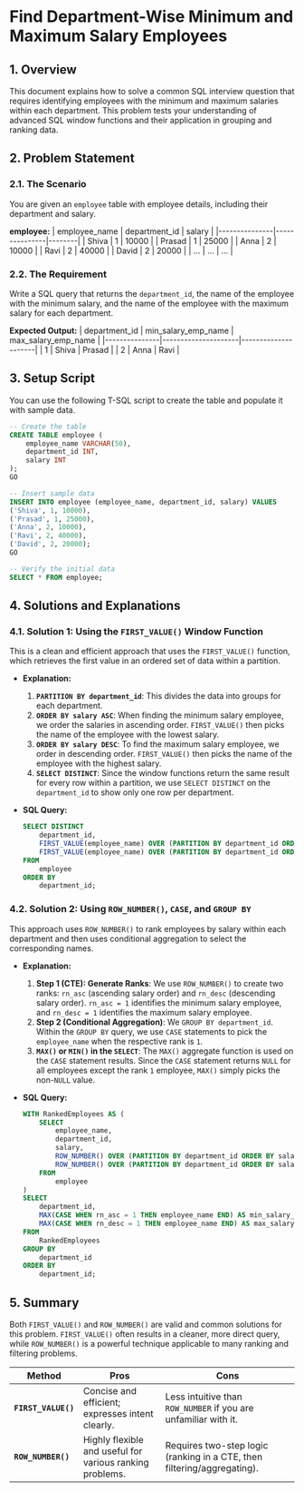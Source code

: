 # Find Department-Wise Minimum and Maximum Salary Employees

## 1. Overview
This document explains how to solve a common SQL interview question that requires identifying employees with the minimum and maximum salaries within each department. This problem tests your understanding of advanced SQL window functions and their application in grouping and ranking data.

## 2. Problem Statement

### 2.1. The Scenario
You are given an `employee` table with employee details, including their department and salary.

**employee:**
| employee_name | department_id | salary |
|---------------|---------------|--------|
| Shiva         | 1             | 10000  |
| Prasad        | 1             | 25000  |
| Anna          | 2             | 10000  |
| Ravi          | 2             | 40000  |
| David         | 2             | 20000  |
| ...           | ...           | ...    |

### 2.2. The Requirement
Write a SQL query that returns the `department_id`, the name of the employee with the minimum salary, and the name of the employee with the maximum salary for each department.

**Expected Output:**
| department_id | min_salary_emp_name | max_salary_emp_name |
|---------------|---------------------|---------------------|
| 1             | Shiva               | Prasad              |
| 2             | Anna                | Ravi                |

## 3. Setup Script
You can use the following T-SQL script to create the table and populate it with sample data.

```sql
-- Create the table
CREATE TABLE employee (
    employee_name VARCHAR(50),
    department_id INT,
    salary INT
);
GO

-- Insert sample data
INSERT INTO employee (employee_name, department_id, salary) VALUES
('Shiva', 1, 10000),
('Prasad', 1, 25000),
('Anna', 2, 10000),
('Ravi', 2, 40000),
('David', 2, 20000);
GO

-- Verify the initial data
SELECT * FROM employee;
```

## 4. Solutions and Explanations

### 4.1. Solution 1: Using the `FIRST_VALUE()` Window Function
This is a clean and efficient approach that uses the `FIRST_VALUE()` function, which retrieves the first value in an ordered set of data within a partition.

-   **Explanation:**
    1.  **`PARTITION BY department_id`**: This divides the data into groups for each department.
    2.  **`ORDER BY salary ASC`**: When finding the minimum salary employee, we order the salaries in ascending order. `FIRST_VALUE()` then picks the name of the employee with the lowest salary.
    3.  **`ORDER BY salary DESC`**: To find the maximum salary employee, we order in descending order. `FIRST_VALUE()` then picks the name of the employee with the highest salary.
    4.  **`SELECT DISTINCT`**: Since the window functions return the same result for every row within a partition, we use `SELECT DISTINCT` on the `department_id` to show only one row per department.

-   **SQL Query:**
    ```sql
    SELECT DISTINCT
        department_id,
        FIRST_VALUE(employee_name) OVER (PARTITION BY department_id ORDER BY salary ASC) AS min_salary_emp_name,
        FIRST_VALUE(employee_name) OVER (PARTITION BY department_id ORDER BY salary DESC) AS max_salary_emp_name
    FROM
        employee
    ORDER BY
        department_id;
    ```

### 4.2. Solution 2: Using `ROW_NUMBER()`, `CASE`, and `GROUP BY`
This approach uses `ROW_NUMBER()` to rank employees by salary within each department and then uses conditional aggregation to select the corresponding names.

-   **Explanation:**
    1.  **Step 1 (CTE): Generate Ranks**: We use `ROW_NUMBER()` to create two ranks: `rn_asc` (ascending salary order) and `rn_desc` (descending salary order). `rn_asc = 1` identifies the minimum salary employee, and `rn_desc = 1` identifies the maximum salary employee.
    2.  **Step 2 (Conditional Aggregation)**: We `GROUP BY department_id`. Within the `GROUP BY` query, we use `CASE` statements to pick the `employee_name` when the respective rank is `1`.
    3.  **`MAX()` or `MIN()` in the `SELECT`**: The `MAX()` aggregate function is used on the `CASE` statement results. Since the `CASE` statement returns `NULL` for all employees except the rank `1` employee, `MAX()` simply picks the non-`NULL` value.

-   **SQL Query:**
    ```sql
    WITH RankedEmployees AS (
        SELECT
            employee_name,
            department_id,
            salary,
            ROW_NUMBER() OVER (PARTITION BY department_id ORDER BY salary ASC) AS rn_asc,
            ROW_NUMBER() OVER (PARTITION BY department_id ORDER BY salary DESC) AS rn_desc
        FROM
            employee
    )
    SELECT
        department_id,
        MAX(CASE WHEN rn_asc = 1 THEN employee_name END) AS min_salary_emp_name,
        MAX(CASE WHEN rn_desc = 1 THEN employee_name END) AS max_salary_emp_name
    FROM
        RankedEmployees
    GROUP BY
        department_id
    ORDER BY
        department_id;
    ```

## 5. Summary
Both `FIRST_VALUE()` and `ROW_NUMBER()` are valid and common solutions for this problem. `FIRST_VALUE()` often results in a cleaner, more direct query, while `ROW_NUMBER()` is a powerful technique applicable to many ranking and filtering problems.

| Method                | Pros                                                         | Cons                                                              |
|-----------------------|--------------------------------------------------------------|-------------------------------------------------------------------|
| **`FIRST_VALUE()`**   | Concise and efficient; expresses intent clearly.             | Less intuitive than `ROW_NUMBER` if you are unfamiliar with it. |
| **`ROW_NUMBER()`**    | Highly flexible and useful for various ranking problems.     | Requires two-step logic (ranking in a CTE, then filtering/aggregating). |

